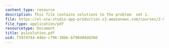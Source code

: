 ```yaml
---
content_type: resource
description: This file contains solutions to the problem  set 1.
file: https://ol-ocw-studio-app-production.s3.amazonaws.com/courses/2-993j-introduction-to-numerical-analysis-for-engineering-13-002j-spring-2005/f597474444bec79638bbb798d04dd30d_ps1solution.pdf
file_type: application/pdf
resourcetype: Document
title: ps1solution.pdf
uid: f5974744-44be-c796-38bb-b798d04dd30d
---
```

